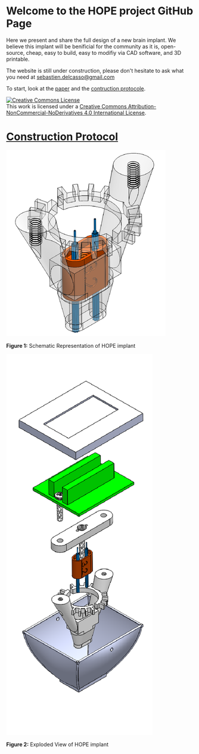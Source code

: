 # Welcome to the HOPE project GitHub Page

Here we present and share the full design of a new brain implant.
We believe this implant will be benificial for the community as it is, open-source, cheap, easy to build, easy to modifiy via CAD software, and 3D printable.

The website is still under construction, please don't hesitate to ask what you need at sebastien.delcasso@gmail.com

To start, look at the [paper](https://www.frontiersin.org/articles/10.3389/fncir.2018.00041/full) and the [contruction protocole](https://github.com/delcasso/hope/blob/master/HOPE%20construction-implantation%20procedure_SD_20180416-1355.pdf).

<a rel="license" href="http://creativecommons.org/licenses/by-nc-nd/4.0/"><img alt="Creative Commons License" style="border-width:0" src="https://i.creativecommons.org/l/by-nc-nd/4.0/88x31.png" /></a><br />This work is licensed under a <a rel="license" href="http://creativecommons.org/licenses/by-nc-nd/4.0/">Creative Commons Attribution-NonCommercial-NoDerivatives 4.0 International License</a>.

# [Construction Protocol](https://drive.google.com/drive/u/0/folders/1y6QM0RLIuSXIH55f-533DAV3WuJ5qO4U)

![body](body.png)

**Figure 1:** Schematic Representation of HOPE implant


![exploded view](exploded_view.png)

**Figure 2:** Exploded View of HOPE implant
